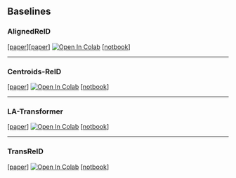 ## Baselines

### AlignedReID 

[[paper](https://arxiv.org/abs/1711.08184)][[paper](https://www.sciencedirect.com/science/article/pii/S0031320319302031?casa_token=i87oHbS1tg0AAAAA:91ksksd2huP72e0nzDKFLtnJU3hAYHx4mm-dpBxwdjEYJdHjf8xFIXwSXrVIaW2Wn_Ociqy8xA)]
[![Open In Colab](https://colab.research.google.com/assets/colab-badge.svg)](https://colab.research.google.com/drive/1Xt0HzneUmxESpmnns_0xOJLq2e8e2cC-#offline=true&sandboxMode=true)
[[notbook](./AlignedReID/AlignedReId.ipynb)]


---
### Centroids-ReID 

[[paper](https://arxiv.org/abs/2104.13643)]
[![Open In Colab](https://colab.research.google.com/assets/colab-badge.svg)](https://colab.research.google.com/drive/18CR4WFyHrLS34XUMmulWAdQuIWWbqaHX#offline=true&sandboxMode=true)
[[notbook](./centroids-reid/Centroids_ReID.ipynb)]


---
### LA-Transformer

[[paper](https://arxiv.org/abs/2106.03720)]
[![Open In Colab](https://colab.research.google.com/assets/colab-badge.svg)](https://colab.research.google.com/drive/1lyKRB1ksg5Kks2So7XUCaUZf6iZwgCf5#offline=true&sandboxMode=true)
[[notbook](./LATransformer/LA_Transformer.ipynb)]


---
### TransReID

[[paper](https://arxiv.org/abs/2102.04378)]
[![Open In Colab](https://colab.research.google.com/assets/colab-badge.svg)](https://colab.research.google.com/drive/1wLQFLXTuoteNK_CC3xt1G_XRVFG1BXtO#offline=true&sandboxMode=true)
[[notbook](./TransReID/TransReID.ipynb)]
